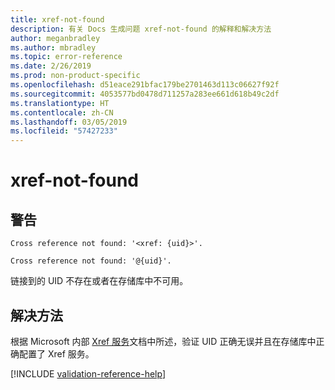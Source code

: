 ```yaml
---
title: xref-not-found
description: 有关 Docs 生成问题 xref-not-found 的解释和解决方法
author: meganbradley
ms.author: mbradley
ms.topic: error-reference
ms.date: 2/26/2019
ms.prod: non-product-specific
ms.openlocfilehash: d51eace291bfac179be2701463d113c06627f92f
ms.sourcegitcommit: 4053577bd0478d711257a283ee661d618b49c2df
ms.translationtype: HT
ms.contentlocale: zh-CN
ms.lasthandoff: 03/05/2019
ms.locfileid: "57427233"
---
```

# <a name="xref-not-found"></a>xref-not-found

## <a name="warning"></a>警告

`Cross reference not found: '<xref: {uid}>'.`

`Cross reference not found: '@{uid}'.`

链接到的 UID 不存在或者在存储库中不可用。

## <a name="resolution"></a>解决方法

根据 Microsoft 内部 [Xref 服务](https://review.docs.microsoft.com/en-us/help/onboard/admin/xref-service?branch=master)文档中所述，验证 UID 正确无误并且在存储库中正确配置了 Xref 服务。

<!--make sure to add this file to your includes folder and verify the path-->
[!INCLUDE [validation-reference-help](includes/validation-reference-help.md)]
